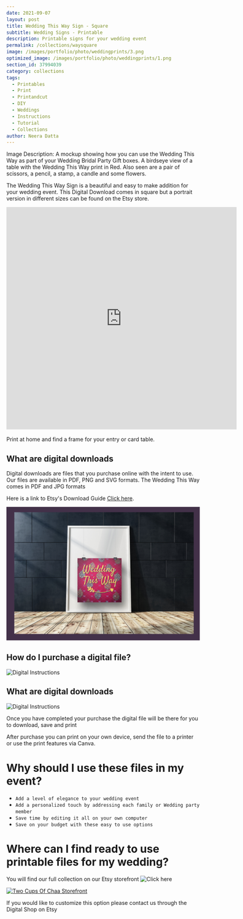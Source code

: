 ```yaml
---
date: 2021-09-07
layout: post
title: Wedding This Way Sign - Square
subtitle: Wedding Signs - Printable
description: Printable signs for your wedding event
permalink: /collections/waysquare
image: /images/portfolio/photo/weddingprints/3.png
optimized_image: /images/portfolio/photo/weddingprints/1.png
section_id: 37994039
category: collections
tags:
  - Printables
  - Print
  - Printandcut
  - DIY
  - Weddings
  - Instructions
  - Tutorial
  - Collections
author: Neera Datta
---
```

Image Description: A mockup showing how you can use the Wedding This Way as part of your Wedding Bridal Party Gift boxes. A birdseye view of a table with the Wedding This Way print in Red. Also seen are a pair of scissors, a pencil, a stamp, a candle and some flowers. 

The Wedding This Way Sign is a beautiful and easy to make addition for your wedding event. This Digital Download comes in square but a portrait version in different sizes can be found on the Etsy store. 

<iframe src="https://assets.pinterest.com/ext/embed.html?id=821484788291844318" height="580" width="600" frameborder="0" scrolling="no" ></iframe>

Print at home and find a frame for your entry or card table. 

## What are digital downloads
Digital downloads are files that you purchase online with the intent to use. Our files are available in PDF, PNG and SVG formats. The Wedding This Way comes in PDF and JPG formats

Here is a link to Etsy's Download Guide [Click here](https://help.etsy.com/hc/en-us/articles/115013328108-Downloading-a-Digital-Item?segment=shopping).

[![Two Cups Of Chaa Storefront](/images/portfolio/photo/weddingprints/1.png)](https://www.etsy.com/listing/829257191/wedding-planner-popular-prints-wedding?click_key=3edd63f022ef7d014fd10f7799d1bf378107c0fb%3A829257191&click_sum=35315d49&ref=shop_home_active_33)

## How do I purchase a digital file?

![Digital Instructions](https://i.etsystatic.com/21226651/r/il/745dd6/2631573253/il_794xN.2631573253_17ce.jpg)

## What are digital downloads

![Digital Instructions](https://i.etsystatic.com/21226651/r/il/713dc8/2650515632/il_794xN.2650515632_jcgh.jpg)

Once you have completed your purchase the digital file will be there for you to download, save and print

After purchase you can print on your own device, send the file to a printer or use the print features via Canva. 

# Why should I use these files in my event?
- `Add a level of elegance to your wedding event`
- `Add a personalized touch by addressing each family or Wedding party member`
- `Save time by editing it all on your own computer`
- `Save on your budget with these easy to use options`

# Where can I find ready to use printable files for my wedding?

You will find our full collection on our Etsy storefront 
![Click here](https://www.etsy.com/shop/TwoCupsOfChaa)

[![Two Cups Of Chaa Storefront](/images/portfolio/covers/5.jpg)](https://www.etsy.com/shop/TwoCupsOfChaa)

If you would like to customize this option please contact us through the Digital Shop on Etsy
